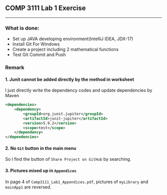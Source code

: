 ## COMP 3111 Lab 1 Exercise
<hr>

### What is done:
- Set up JAVA developing environment(IntelliJ IDEA, JDX-17)
- Install Git For Windows
- Create a project including 2 mathematical functions
- Test Git Commit and Push

### Remark
#### 1. Junit cannot be added directly by the method in worksheet
I just directly write the dependency codes and update dependencies by Maven
```xml
<dependencies>
    <dependency>
        <groupId>org.junit.jupiter</groupId>
        <artifactId>junit-jupiter</artifactId>
        <version>5.9.2</version>
        <scope>test</scope>
    </dependency>
</dependencies>
```

#### 2. No `Git` button in the main menu
So I find the button of `Share Project on GitHub` by searching.

#### 3. Pictures mixed up in `Appendices`
In page 4 of `Comp3111_Lab1_Appendices.pdf`, pictures of `myLibrary` and `mainApp1` are reversed.
